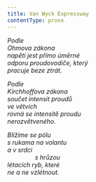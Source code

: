```yaml
---
title: Van Wyck Expressway
contentType: prose
---
```


<section>

_Podle  
Ohmova zákona  
napětí jest přímo úměrné  
odporu proudovodiče, který  
pracuje beze ztrát._

</section>

<section>

_Podle  
Kirchhoffova zákona  
součet intensit proudů  
ve větvích  
rovná se intensitě proudu  
nerozvětveného._

</section>

<section>

_Blížíme se pólu  
s rukama na volantu  
a v srdci  
                s hrůzou  
létacích ryb, které  
ne a ne vzlétnout._

</section>

